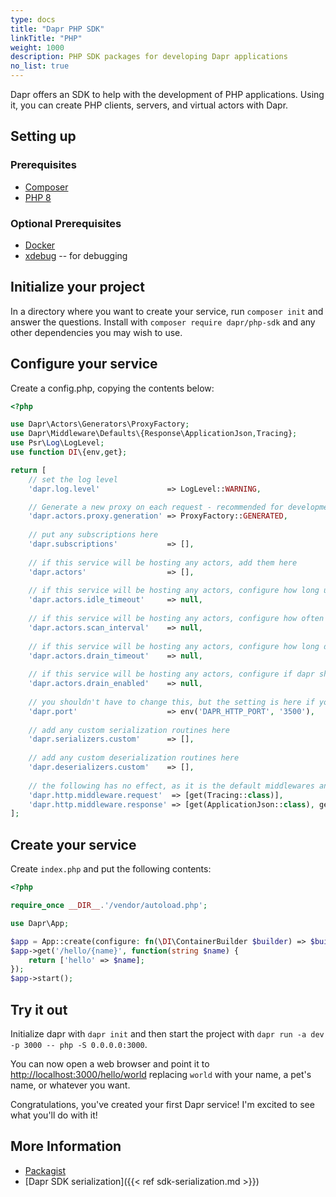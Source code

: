 ```yaml
---
type: docs 
title: "Dapr PHP SDK"
linkTitle: "PHP"
weight: 1000 
description: PHP SDK packages for developing Dapr applications 
no_list: true
---
```


Dapr offers an SDK to help with the development of PHP applications. Using it, you can create PHP clients, servers, and virtual actors with Dapr.

## Setting up

### Prerequisites

- [Composer](https://getcomposer.org/)
- [PHP 8](https://www.php.net/)

### Optional Prerequisites

- [Docker](https://www.docker.com/)
- [xdebug](http://xdebug.org/) -- for debugging

## Initialize your project

In a directory where you want to create your service, run `composer init` and answer the questions.
Install with `composer require dapr/php-sdk` and any other dependencies you may wish to use.

## Configure your service

Create a config.php, copying the contents below:

```php
<?php

use Dapr\Actors\Generators\ProxyFactory;
use Dapr\Middleware\Defaults\{Response\ApplicationJson,Tracing};
use Psr\Log\LogLevel;
use function DI\{env,get};

return [
    // set the log level
    'dapr.log.level'               => LogLevel::WARNING,

    // Generate a new proxy on each request - recommended for development
    'dapr.actors.proxy.generation' => ProxyFactory::GENERATED,
    
    // put any subscriptions here
    'dapr.subscriptions'           => [],
    
    // if this service will be hosting any actors, add them here
    'dapr.actors'                  => [],
    
    // if this service will be hosting any actors, configure how long until dapr should consider an actor idle
    'dapr.actors.idle_timeout'     => null,
    
    // if this service will be hosting any actors, configure how often dapr will check for idle actors 
    'dapr.actors.scan_interval'    => null,
    
    // if this service will be hosting any actors, configure how long dapr will wait for an actor to finish during drains
    'dapr.actors.drain_timeout'    => null,
    
    // if this service will be hosting any actors, configure if dapr should wait for an actor to finish
    'dapr.actors.drain_enabled'    => null,
    
    // you shouldn't have to change this, but the setting is here if you need to
    'dapr.port'                    => env('DAPR_HTTP_PORT', '3500'),
    
    // add any custom serialization routines here
    'dapr.serializers.custom'      => [],
    
    // add any custom deserialization routines here
    'dapr.deserializers.custom'    => [],
    
    // the following has no effect, as it is the default middlewares and processed in order specified
    'dapr.http.middleware.request'  => [get(Tracing::class)],
    'dapr.http.middleware.response' => [get(ApplicationJson::class), get(Tracing::class)],
];
```

## Create your service

Create `index.php` and put the following contents:

```php
<?php

require_once __DIR__.'/vendor/autoload.php';

use Dapr\App;

$app = App::create(configure: fn(\DI\ContainerBuilder $builder) => $builder->addDefinitions(__DIR__ . '/config.php'));
$app->get('/hello/{name}', function(string $name) {
    return ['hello' => $name];
});
$app->start();
```

## Try it out

Initialize dapr with `dapr init` and then start the project with `dapr run -a dev -p 3000 -- php -S 0.0.0.0:3000`.

You can now open a web browser and point it to [http://localhost:3000/hello/world](http://localhost:3000/hello/world)
replacing `world` with your name, a pet's name, or whatever you want.

Congratulations, you've created your first Dapr service! I'm excited to see what you'll do with it!

## More Information

- [Packagist](https://packagist.org/packages/dapr/php-sdk)
- [Dapr SDK serialization]({{< ref sdk-serialization.md >}})
